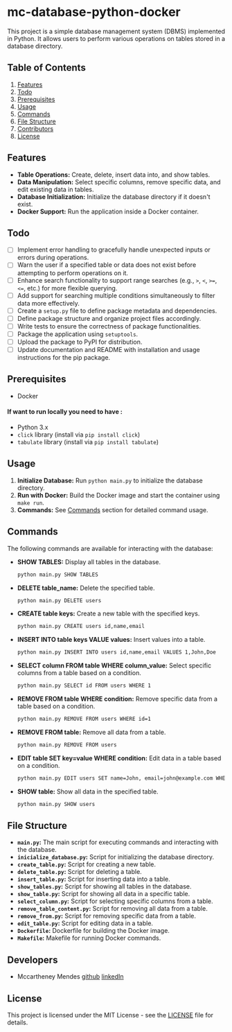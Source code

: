 # mc-database-python-docker 

This project is a simple database management system (DBMS) implemented in Python. It allows users to perform various operations on tables stored in a database directory.

## Table of Contents

1. [Features](#features)
8. [Todo](#todo)
2. [Prerequisites](#prerequisites)
3. [Usage](#usage)
4. [Commands](#commands)
5. [File Structure](#file-structure)
6. [Contributors](#contributors)
7. [License](#license)

## Features <a name="features"></a>

- **Table Operations:** Create, delete, insert data into, and show tables.
- **Data Manipulation:** Select specific columns, remove specific data, and edit existing data in tables.
- **Database Initialization:** Initialize the database directory if it doesn't exist.
- **Docker Support:** Run the application inside a Docker container.


## Todo <a name="todo"></a>

- [ ] Implement error handling to gracefully handle unexpected inputs or errors during operations.
- [ ] Warn the user if a specified table or data does not exist before attempting to perform operations on it.
- [ ] Enhance search functionality to support range searches (e.g., `>`, `<`, `>=`, `<=`, etc.) for more flexible querying.
- [ ] Add support for searching multiple conditions simultaneously to filter data more effectively.
- [ ] Create a `setup.py` file to define package metadata and dependencies.
- [ ] Define package structure and organize project files accordingly.
- [ ] Write tests to ensure the correctness of package functionalities.
- [ ] Package the application using `setuptools`.
- [ ] Upload the package to PyPI for distribution.
- [ ] Update documentation and README with installation and usage instructions for the pip package.

## Prerequisites <a name="prerequisites"></a>

- Docker<br>
#### If want to run locally you need to have : 
- Python 3.x <br>
- `click` library (install via `pip install click`)
- `tabulate` library (install via `pip install tabulate`)

## Usage <a name="usage"></a>

1. **Initialize Database:** Run `python main.py` to initialize the database directory.
2. **Run with Docker:** Build the Docker image and start the container using `make run`.
3. **Commands:** See [Commands](#commands) section for detailed command usage.

## Commands <a name="commands"></a>

The following commands are available for interacting with the database:

- **SHOW TABLES:** Display all tables in the database.
  ```bash
  python main.py SHOW TABLES
  ```

- **DELETE table_name:** Delete the specified table.
  ```bash
  python main.py DELETE users
  ```

- **CREATE table keys:** Create a new table with the specified keys.
  ```bash
  python main.py CREATE users id,name,email
  ```

- **INSERT INTO table keys VALUE values:** Insert values into a table.
  ```bash
  python main.py INSERT INTO users id,name,email VALUES 1,John,Doe
  ```

- **SELECT column FROM table WHERE column_value:** Select specific columns from a table based on a condition.
  ```bash
  python main.py SELECT id FROM users WHERE 1
  ```

- **REMOVE FROM table WHERE condition:** Remove specific data from a table based on a condition.
  ```bash
  python main.py REMOVE FROM users WHERE id=1
  ```

- **REMOVE FROM table:** Remove all data from a table.
  ```bash
  python main.py REMOVE FROM users
  ```

- **EDIT table SET key=value WHERE condition:** Edit data in a table based on a condition.
  ```bash
  python main.py EDIT users SET name=John, email=john@example.com WHERE id=1
  ```

- **SHOW table:** Show all data in the specified table.
  ```bash
  python main.py SHOW users
  ```
## File Structure <a name="file-structure"></a>

- **`main.py`:** The main script for executing commands and interacting with the database.
- **`inicialize_database.py`:** Script for initializing the database directory.
- **`create_table.py`:** Script for creating a new table.
- **`delete_table.py`:** Script for deleting a table.
- **`insert_table.py`:** Script for inserting data into a table.
- **`show_tables.py`:** Script for showing all tables in the database.
- **`show_table.py`:** Script for showing all data in a specific table.
- **`select_column.py`:** Script for selecting specific columns from a table.
- **`remove_table_content.py`:** Script for removing all data from a table.
- **`remove_from.py`:** Script for removing specific data from a table.
- **`edit_table.py`:** Script for editing data in a table.
- **`Dockerfile`:** Dockerfile for building the Docker image.
- **`Makefile`:** Makefile for running Docker commands.

## Developers <a name="contributors"></a>

- Mccartheney Mendes [github](https://github.com/mccartheney) [linkedIn](https://www.linkedin.com/in/mccartheney-mendes-892709292/)

## License <a name="license"></a>

This project is licensed under the MIT License - see the [LICENSE](LICENSE) file for details.

